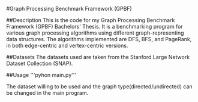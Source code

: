 #Graph Processing Benchmark Framework (GPBF)

##Description
This is the code for my Graph Processing Benchmark Framework (GPBF) Bachelors' Thesis. It is a benchmarking program for various graph processing algorithms using different graph-representing data structures. The algorithms implemented are DFS, BFS, and PageRank, in both edge-centric and vertex-centric versions.

##Datasets
The datasets used are taken from the Stanford Large Network Dataset Collection (SNAP).

##Usage 
'''pyhon main.py'''

The dataset willing to be used and the graph type(directed/undirected) can be changed in the main program.
